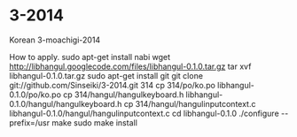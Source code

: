 3-2014
======

Korean 3-moachigi-2014


How to apply.
   sudo apt-get install nabi
   wget http://libhangul.googlecode.com/files/libhangul-0.1.0.tar.gz 
   tar xvf libhangul-0.1.0.tar.gz
   sudo apt-get install git
   git clone git://github.com/Sinseiki/3-2014.git 314
   cp 314/po/ko.po libhangul-0.1.0/po/ko.po
   cp 314/hangul/hangulkeyboard.h libhangul-0.1.0/hangul/hangulkeyboard.h
   cp 314/hangul/hangulinputcontext.c libhangul-0.1.0/hangul/hangulinputcontext.c
   cd libhangul-0.1.0
   ./configure --prefix=/usr
   make
   sudo make install

